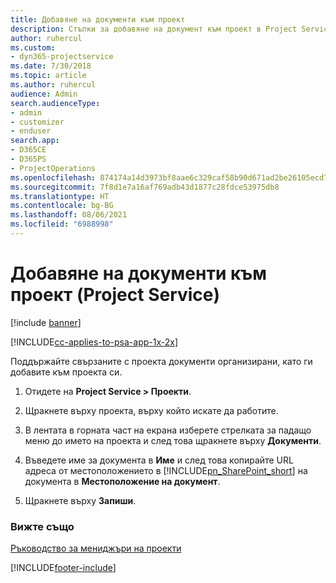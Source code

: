 ```yaml
---
title: Добавяне на документи към проект
description: Стъпки за добавяне на документ към проект в Project Service
author: ruhercul
ms.custom:
- dyn365-projectservice
ms.date: 7/30/2018
ms.topic: article
ms.author: ruhercul
audience: Admin
search.audienceType:
- admin
- customizer
- enduser
search.app:
- D365CE
- D365PS
- ProjectOperations
ms.openlocfilehash: 874174a14d3973bf8aae6c329caf58b90d671ad2be26105ecd721825b92c0f7b
ms.sourcegitcommit: 7f8d1e7a16af769adb43d1877c28fdce53975db8
ms.translationtype: HT
ms.contentlocale: bg-BG
ms.lasthandoff: 08/06/2021
ms.locfileid: "6988998"
---
```

# <a name="add-documents-to-a-project-project-service"></a>Добавяне на документи към проект (Project Service)

[!include [banner](../includes/psa-now-project-operations.md)]

[!INCLUDE[cc-applies-to-psa-app-1x-2x](../includes/cc-applies-to-psa-app-1x-2x.md)]

Поддържайте свързаните с проекта документи организирани, като ги добавите към проекта си.  
  
1. Отидете на **Project Service > Проекти**.  
  
2. Щракнете върху проекта, върху който искате да работите.  
  
3. В лентата в горната част на екрана изберете стрелката за падащо меню до името на проекта и след това щракнете върху **Документи**.  
  
4. Въведете име за документа в **Име** и след това копирайте URL адреса от местоположението в [!INCLUDE[pn_SharePoint_short](../includes/pn-sharepoint-short.md)] на документа в **Местоположение на документ**.  
  
5. Щракнете върху **Запиши**.  
  
### <a name="see-also"></a>Вижте също  
 [Ръководство за мениджъри на проекти](../psa/project-manager-guide.md)


[!INCLUDE[footer-include](../includes/footer-banner.md)]